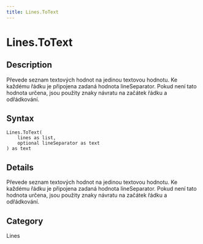 ```yaml
---
title: Lines.ToText
---
```


# Lines.ToText


## Description

Převede seznam textových hodnot na jedinou textovou hodnotu. Ke každému řádku je připojena zadaná hodnota lineSeparator. Pokud není tato hodnota určena, jsou použity znaky návratu na začátek řádku a odřádkování.


## Syntax

```powerquery
Lines.ToText(
    lines as list,
    optional lineSeparator as text
) as text
```


## Details

Převede seznam textových hodnot na jedinou textovou hodnotu. Ke každému řádku je připojena zadaná hodnota lineSeparator. Pokud není tato hodnota určena, jsou použity znaky návratu na začátek řádku a odřádkování.



## Category
Lines

